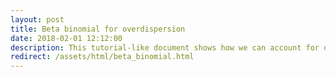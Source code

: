 ```yaml
---
layout: post
title: Beta binomial for overdispersion
date: 2018-02-01 12:12:00
description: This tutorial-like document shows how we can account for overdispersion in biological data by using the beta-binomial model and test for overdispersion using Tarone’s z-statistic.
redirect: /assets/html/beta_binomial.html
---
```

